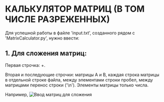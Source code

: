 # КАЛЬКУЛЯТОР МАТРИЦ (В ТОМ ЧИСЛЕ РАЗРЕЖЕННЫХ)

Для успешной работы в файле 'input.txt', созданного рядом с 'MatrixCalculator.py', нужно ввести:

## 1. Для сложения матриц: 

Первая строчка: +.

Вторая и последующие строчки: матрицы А и В, каждая строка матрицы в отдельной строке файла, между элементами строки пробел, между матрицами перенос строки ('\n'). Элементы матрицы только числа. 

Например, ![Ввод матриц для сложения](https://github.com/demchenkoalexe/MatrixCalculator/tree/master/img/1.png)